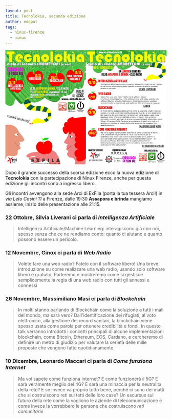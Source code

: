 ```yaml
---
layout: post
title: Tecnolokia, seconda edizione
author: edoput
tags:
  - ninux-firenze
  - ninux
---
```


![volantino tecnolokia](/assets/images/2018/tecnolokia-2018.jpeg)

Dopo il grande successo della scorsa edizione ecco la nuova edizione di **Tecnolokia** con la partecipazione di Ninux Firenze,
anche per questa edizione gli incontri sono a ingresso libero.

Gli incontri avvengono alla sede Arci di ExFila (porta la tua tessera Arci!) in _via Leto Casini 11_ a Firenze,
dalle 19:30 **Assapora e brinda** mangiamo assieme, inizio delle presentazione alle 21:15.

### 22 Ottobre, Silvia Liverani ci parla di _Intelligenza Artificiale_

> Intelligenza Artificiale/Machine Learning: interagiscono già con noi,
> spesso senza che ce ne rendiamo conto: quanto ci aiutano e quanto possono essere un pericolo.

### 12 Novembre, Ginox ci parla di *Web Radio*

> Volete fare una web radio? Fatelo con il software libero! Una breve introduzione su come realizzare una web radio,
> usando solo software libero e gratuito. Parleremo e mostreremo come si gestisce semplicemente la regia di una web radio
> con tutti gli annessi e connessi

### 26 Novembre, Massimiliano Masi ci parla di *Blockchain*

> In molti stanno parlando di Blockchain come la soluzione a tutti i mali del mondo, ma sarà vero?
> Dall'identificazione dei rifugiati, al voto elettronico, alla gestione dei record sanitari, la blockchain viene
> spesso usata come parola per ottenere credibilità e fondi. In questo talk verranno introdotti i concetti
> principali di alcune implementazioni blockchain, come Bitcoin, Ethereum, EOS, Cardano, e cercheremo di definire
> un metro di giudizio per valutare la serietà delle mille proposte che vengono fatte quotidianamente.

### 10 Dicembre, Leonardo Maccari ci parla di *Come funziona Internet*

> Ma voi sapete come funziona internet? E come funzionerà il 5G? E sarà veramente meglio del 4G? E sarà una minaccia
> per la neutralità della rete? E se invece va proprio tutto bene, perché ci sono dei matti che si costruiscono reti
> sui tetti delle loro case? Un escursus sul futuro della rete come la vogliono le aziende di telecomunicazione e come
> invece la vorrebbero le persone che costruiscono *reti comunitarie*
